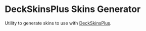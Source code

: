 # DeckSkinsPlus Skins Generator

Utility to generate skins to use with [DeckSkinsPlus](https://github.com/Kekulism/DeckSkinsPlus).

